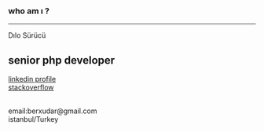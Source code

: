 
### who am ı ?
<hr>

Dılo Sürücü <br>

## senior php developer <br>

[linkedin profile](https://www.linkedin.com/in/dilosurucu/) <br>
[stackoverflow](https://stackoverflow.com/users/5582655/d%c4%b1lo-s%c3%bcr%c3%bcc%c3%bc)

<br>
email:berxudar@gmail.com <br>
istanbul/Turkey <br>
